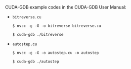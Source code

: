 CUDA-GDB example codes in the CUDA-GDB User Manual:

-   `bitreverse.cu`
    ```
    $ nvcc -g -G -o bitreverse bitreverse.cu

    $ cuda-gdb ./bitreverse
    ```
-   `autostep.cu`
    ```
    $ nvcc -g -G -o autostep.cu -o autostep

    $ cuda-gdb ./autostep
    ```
